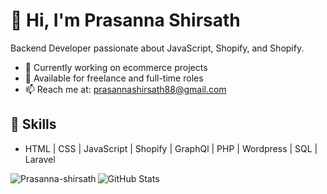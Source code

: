 # 👋 Hi, I'm Prasanna Shirsath
Backend Developer passionate about JavaScript, Shopify, and Shopify.

- 🔭 Currently working on ecommerce projects
- 💼 Available for freelance and full-time roles
- 📫 Reach me at: prasannashirsath88@gmail.com

## 🚀 Skills
- HTML | CSS | JavaScript | Shopify | GraphQl | PHP | Wordpress | SQL | Laravel


<p><img align="left" src="https://github-readme-stats.vercel.app/api/top-langs?username=Prasanna-shirsath&show_icons=true&locale=en&layout=compact" alt="Prasanna-shirsath" /></p>

![GitHub Stats](https://github-readme-stats.vercel.app/api?username=Prasanna-shirsath&show_icons=true&theme=radical)

